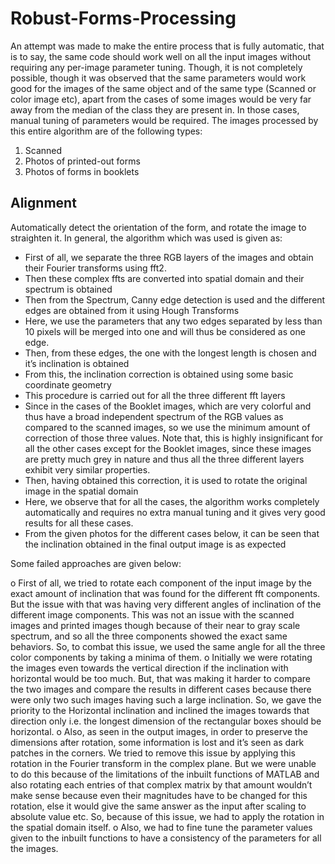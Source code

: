 # Robust-Forms-Processing

An attempt was made to make the entire process that is fully automatic, that is to say, the same code should work well on all the input images without requiring any per-image parameter tuning. Though, it is not completely possible, though it was observed that the same parameters would work good for the images of the same object and of the same type (Scanned or color image etc), apart from the cases of some images would be very far away from the median of the class they are present in. In those cases, manual tuning of parameters would be required. The images processed by this entire algorithm are of the following types:

  1. Scanned
  2. Photos of printed-out forms
  3. Photos of forms in booklets
  
## Alignment

Automatically detect the orientation of the form, and rotate the image to straighten it. In general, the algorithm which was used is given as:

  * First of all, we separate the three RGB layers of the images and obtain their Fourier transforms using fft2.
  * Then these complex ffts are converted into spatial domain and their spectrum is obtained
  * Then from the Spectrum, Canny edge detection is used and the different edges are obtained from it using Hough Transforms
  * Here, we use the parameters that any two edges separated by less than 10 pixels will be merged into one and will thus be considered as one edge.
  * Then, from these edges, the one with the longest length is chosen and it’s inclination is obtained
  * From this, the inclination correction is obtained using some basic coordinate geometry
  * This procedure is carried out for all the three different fft layers
  * Since in the cases of the Booklet images, which are very colorful and thus have a broad independent spectrum of the RGB values as compared to the scanned images, so we use the minimum amount of correction of those three values. Note that, this is highly insignificant for all the other cases except for the Booklet images, since these images are pretty much grey in nature and thus all the three different layers exhibit very similar properties.
  * Then, having obtained this correction, it is used to rotate the original image in the spatial domain
  * Here, we observe that for all the cases, the algorithm works completely automatically and requires no extra manual tuning and it gives very good results for all these cases.
  * From the given photos for the different cases below, it can be seen that the inclination obtained in the final output image is as expected
    
Some failed approaches are given below:

  o First of all, we tried to rotate each component of the input image by the exact amount of inclination that was found for the different fft components. But the issue with that was having very different angles of inclination of the different image components. This was not an issue with the scanned images and printed images though because of their near to gray scale spectrum, and so all the three components showed the exact same behaviors. So, to combat this issue, we used the same angle for all the three color components by taking a minima of them.
  o Initially we were rotating the images even towards the vertical direction if the inclination with horizontal would be too much. But, that was making it harder to compare the two images and compare the results in different cases because there were only two such images having such a large inclination. So, we gave the priority to the Horizontal inclination and inclined the images towards that direction only i.e. the longest dimension of the rectangular boxes should be horizontal.
  o Also, as seen in the output images, in order to preserve the dimensions after rotation, some information is lost and it’s seen as dark patches in the corners. We tried to remove this issue by applying this rotation in the Fourier transform in the complex plane. But we were unable to do this because of the limitations of the inbuilt functions of MATLAB and also rotating each entries of that complex matrix by that amount wouldn’t make sense because even their magnitudes have to be changed for this rotation, else it would give the same answer as the input after scaling to absolute value etc. So, because of this issue, we had to apply the rotation in the spatial domain itself.
  o Also, we had to fine tune the parameter values given to the inbuilt functions to have a consistency of the parameters for all the images.
